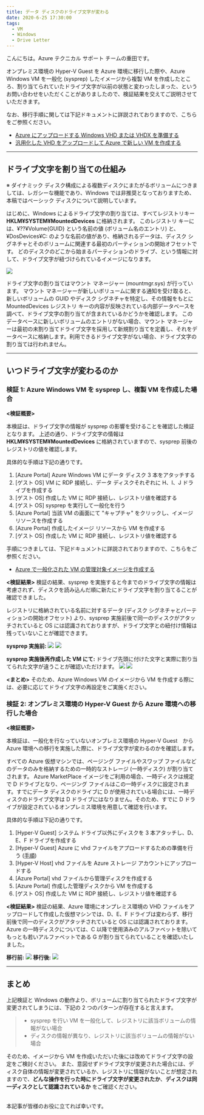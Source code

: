 ```yaml
---
title: データ ディスクのドライブ文字が変わる
date: 2020-6-25 17:30:00
tags:
  - VM
  - Windows
  - Drive Letter
---
```


こんにちは。Azure テクニカル サポート チームの重田です。

オンプレミス環境の Hyper-V Guest を Azure 環境に移行した際や、Azure Windows VM を一般化 (sysprep) したイメージから複製 VM を作成したところ、割り当てられていたドライブ文字が以前の状態と変わったしまった、というお問い合わせをいただくことがありましたので、検証結果を交えてご説明させていただきます。

<!-- more -->

なお、移行手順に関しては下記ドキュメントに詳説されておりますので、こちらをご参照ください。

- [Azure にアップロードする Windows VHD または VHDX を準備する](https://docs.microsoft.com/ja-jp/azure/virtual-machines/windows/prepare-for-upload-vhd-image)
- [汎用化した VHD をアップロードして Azure で新しい VM を作成する](https://docs.microsoft.com/ja-jp/azure/virtual-machines/windows/upload-generalized-managed)


---

## ドライブ文字を割り当ての仕組み
※ ダイナミック ディスク構成による複数ディスクにまたがるボリュームにつきましては、レガシーな機能であり、Windows では非推奨となっておりますため、本稿ではベーシック ディスクについて説明しています。

はじめに、Windows によるドライブ文字の割り当ては、すべてレジストリキー **HKLM¥SYSTEM¥MountedDevices** に格納されます。
このレジストリ キーには、¥??¥Volume{GUID} という名前の値 (ボリューム名のエントリ) と、¥DosDevices¥C: のような名前の値があり、格納されるデータは、ディスク シグネチャとそのボリュームに関連する最初のパーティションの開始オフセットです。
どのディスクのどこから始まるパーティションのドライブ、という情報に対して、ドライブ文字が紐づけられているイメージになります。

![](./drive-letter-changed-1/registry.png)

ドライブ文字の割り当てはマウント マネージャー (mountmgr.sys) が行っています。
マウント マネージャーが新しいボリュームに関する通知を受け取ると、新しいボリュームの GUID やディスク シグネチャを特定し、その情報をもとに MountedDevices レジストリ キーの内容が反映されている内部データベースを調べて、ドライブ文字の割り当てが含まれているかどうかを確認します。
このデータベースに新しいボリュームのエントリがない場合、マウント マネージャーは最初の未割り当てドライブ文字を採用して新規割り当てを定義し、それをデータベースに格納します。利用できるドライブ文字がない場合、ドライブ文字の割り当ては行われません。

---

## いつドライブ文字が変わるのか

### 検証 1: Azure Windows VM を sysprep し、複製 VM を作成した場合

**<検証概要>**

本検証は、ドライブ文字の情報が sysprep の影響を受けることを確認した検証となります。
上述の通り、ドライブ文字の情報は **HKLM¥SYSTEM¥MountedDevices** に格納されていますので、sysprep 前後のレジストリの値を確認します。

具体的な手順は下記の通りです。
1. [Azure Portal] Azure Windows VM にデータ ディスク 3 本をアタッチする
2. [ゲスト OS] VM に RDP 接続し、データ ディスクそれぞれに H、I、J ドライブを作成する
3. [ゲスト OS] 作成した VM に RDP 接続し、レジストリ値を確認する
4. [ゲスト OS] sysprep を実行して一般化を行う
5. [Azure Portal] 当該 VM の画面にて "キャプチャ" をクリックし、イメージ リソースを作成する
6. [Azure Portal] 作成したイメージ リソースから VM を作成する
7. [ゲスト OS] 作成した VM に RDP 接続し、レジストリ値を確認する

手順につきましては、下記ドキュメントに詳説されておりますので、こちらをご参照ください。
- [Azure で一般化された VM の管理対象イメージを作成する](https://docs.microsoft.com/ja-jp/azure/virtual-machines/windows/capture-image-resource)


**<検証結果>**
検証の結果、sysprep を実施すると今までのドライブ文字の情報は考慮されず、ディスクを読み込んだ順に新たにドライブ文字を割り当てることが確認できました。

レジストリに格納されている名前に対するデータ (ディスク シグネチャとパーティションの開始オフセット) より、sysprep 実施前後で同一のディスクがアタッチされていると OS には認識されておりますが、ドライブ文字との紐付け情報は残っていないことが確認できます。

**sysprep 実施前:**
![](./drive-letter-changed-1/diskmanager-2.png)
![](./drive-letter-changed-1/registry-2.png)

**sysprep 実施後再作成した VM にて:**
ドライブ先頭に付けた文字と実際に割り当てられた文字が違うことが確認いただけます。
![](./drive-letter-changed-1/diskmanager-2aft.png)
![](./drive-letter-changed-1/registry-2aft.png)

**<まとめ>**
そのため、Azure Windows VM のイメージから VM を作成する際には、必要に応じてドライブ文字の再設定をご実施ください。


### 検証 2: オンプレミス環境の Hyper-V Guest から Azure 環境への移行した場合

**<検証概要>**

本検証は、一般化を行なっていないオンプレミス環境の Hyper-V Guest　から Azure 環境への移行を実施した際に、ドライブ文字が変わるのかを確認します。

すべての Azure 仮想マシンでは、ページング ファイルやスワップ ファイルなどのデータのみを格納するための一時的なストレージ (一時ディスク) が割り当てされます。
Azure MarketPlace イメージをご利用の場合、一時ディスクは規定で D ドライブとなり、ページング ファイルはこの一時ディスクに設定されます。すでにデータ ディスクのドライブに D が使用されている場合には、一時ディスクのドライブ文字は D ドライブにはなりません。そのため、すでに D ドライブが設定されているオンプレミス環境を用意して確認を行います。

具体的な手順は下記の通りです。
1. [Hyper-V Guest] システム ドライブ以外にディスクを 3 本アタッチし、D、E、F ドライブを作成する
2. [Hyper-V Guest] Azure に vhd ファイルをアプロードするための準備を行う ([手順](https://docs.microsoft.com/ja-jp/azure/virtual-machines/windows/prepare-for-upload-vhd-image))
3. [Hyper-V Host] vhd ファイルを Azure ストレージ アカウントにアップロードする
4. [Azure Portal] vhd ファイルから管理ディスクを作成する
5. [Azure Portal] 作成した管理ディスクから VM を作成する
6. [ゲスト OS] 作成した VM に RDP 接続し、レジストリ値を確認する

**<検証結果>**
検証の結果、Azure 環境にオンプレミス環境の VHD ファイルをアップロードして作成した仮想マシンでは、D、E、F ドライブは変わらず、移行前後で同一のディスクがアタッチされていると OS には認識されております。
Azure の一時ディスクについては、C 以降で使用済みのアルファベットを除いてもっとも若いアルファベットである G が割り当てられていることを確認いたしました。

**移行前:**
![](./drive-letter-changed-1/registry-1.png)
**移行後:**
![](./drive-letter-changed-1/registry-1aft.png)

---

## まとめ

上記検証と Windows の動作より、ボリュームに割り当てられたドライブ文字が変更されてしまうには、下記の 2 つのパターンが存在すると言えます。

>- sysprep を行い VM を一般化して、レジストリに該当ボリュームの情報がない場合
>- ディスクの情報が異なり、レジストリに該当ボリュームの情報がない場合

そのため、イメージから VM を作成いただいた後には改めてドライブ文字の設定をご検討ください。
また、意図せずドライブ文字が変更された場合には、ディスク自体の情報が変更されているか、レジストリに情報がないことが想定されますので、**どんな操作を行った時にドライブ文字が変更されたか**、**ディスクは同一ディスクとして認識されているか** をご確認ください。


<br>
本記事が皆様のお役に立てれば幸いです。
